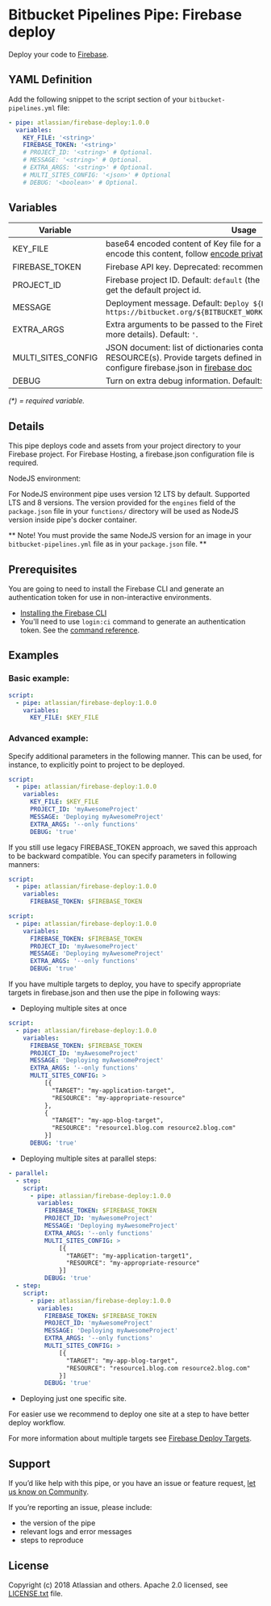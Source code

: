 # Bitbucket Pipelines Pipe: Firebase deploy

Deploy your code to [Firebase](https://firebase.google.com/).

## YAML Definition

Add the following snippet to the script section of your `bitbucket-pipelines.yml` file:

```yaml
- pipe: atlassian/firebase-deploy:1.0.0
  variables:
    KEY_FILE: '<string>'
    FIREBASE_TOKEN: '<string>'
    # PROJECT_ID: '<string>' # Optional.
    # MESSAGE: '<string>' # Optional.
    # EXTRA_ARGS: '<string>' # Optional.
    # MULTI_SITES_CONFIG: '<json>' # Optional
    # DEBUG: '<boolean>' # Optional.
```

## Variables

| Variable              | Usage                                                       |
| --------------------- | ----------------------------------------------------------- |
| KEY_FILE              | base64 encoded content of Key file for a [Google service account][Google service account]. To encode this content, follow [encode private key docs][encode private key docs].|
| FIREBASE_TOKEN        | Firebase API key. Deprecated: recommended to use KEY_FILE variable|
| PROJECT_ID            | Firebase project ID. Default: `default` (the pipe will use **.firebaserc** file to get the default project id.   |
| MESSAGE               | Deployment message. Default: `Deploy ${BITBUCKET_COMMIT} from https://bitbucket.org/${BITBUCKET_WORKSPACE}/${BITBUCKET_REPO_SLUG}` |
| EXTRA_ARGS            | Extra arguments to be passed to the Firebase CLI (see Firebase docs for more details). Default: `'`.
| MULTI_SITES_CONFIG    | JSON document: list of dictionaries containing mapping TARGET to RESOURCE(s). Provide targets defined in your firebase.json. See how to configure firebase.json in [firebase doc][firebase doc]|
| DEBUG                 | Turn on extra debug information. Default: `false`. |

_(*) = required variable._

## Details
This pipe deploys code and assets from your project directory to your Firebase project. 
For Firebase Hosting, a firebase.json configuration file is required.

NodeJS environment:

For NodeJS environment pipe uses version 12 LTS by default. Supported LTS and 8 versions.
The version provided for the `engines` field of the `package.json` file in your `functions/` directory will be used as NodeJS version inside pipe's docker container.


** Note! You must provide the same NodeJS version for an image in your `bitbucket-pipelines.yml` file as in your `package.json` file. **


## Prerequisites

You are going to need to install the Firebase CLI and generate an authentication token for use in non-interactive environments.

* [Installing the Firebase CLI][Installing the Firebase CLI]
* You'll need to use `login:ci` command to generate an authentication token. See the [command reference][command reference].

## Examples

### Basic example:

```yaml
script:
  - pipe: atlassian/firebase-deploy:1.0.0
    variables:
      KEY_FILE: $KEY_FILE
```

### Advanced example:

Specify additional parameters in the following manner. This can be used, for instance, to explicitly point to project to be deployed.

```yaml
script:
  - pipe: atlassian/firebase-deploy:1.0.0
    variables:
      KEY_FILE: $KEY_FILE
      PROJECT_ID: 'myAwesomeProject'
      MESSAGE: 'Deploying myAwesomeProject'
      EXTRA_ARGS: '--only functions'
      DEBUG: 'true'
```

If you still use legacy FIREBASE_TOKEN approach, we saved this approach to be backward compatible. You can specify parameters in following manners:

```yaml
script:
  - pipe: atlassian/firebase-deploy:1.0.0
    variables:
      FIREBASE_TOKEN: $FIREBASE_TOKEN
```


```yaml
script:
  - pipe: atlassian/firebase-deploy:1.0.0
    variables:
      FIREBASE_TOKEN: $FIREBASE_TOKEN
      PROJECT_ID: 'myAwesomeProject'
      MESSAGE: 'Deploying myAwesomeProject'
      EXTRA_ARGS: '--only functions'
      DEBUG: 'true'
```

If you have multiple targets to deploy, you have to specify appropriate targets in firebase.json and then use the pipe in following ways:

- Deploying multiple sites at once

```yaml
script:
  - pipe: atlassian/firebase-deploy:1.0.0
    variables:
      FIREBASE_TOKEN: $FIREBASE_TOKEN
      PROJECT_ID: 'myAwesomeProject'
      MESSAGE: 'Deploying myAwesomeProject'
      EXTRA_ARGS: '--only functions'
      MULTI_SITES_CONFIG: >
          [{
            "TARGET": "my-application-target",
            "RESOURCE": "my-appropriate-resource"
          },
          {
            "TARGET": "my-app-blog-target",
            "RESOURCE": "resource1.blog.com resource2.blog.com"
          }]
      DEBUG: 'true'
```

- Deploying multiple sites at parallel steps:

```yaml
- parallel:
  - step:
    script:
      - pipe: atlassian/firebase-deploy:1.0.0
        variables:
          FIREBASE_TOKEN: $FIREBASE_TOKEN
          PROJECT_ID: 'myAwesomeProject'
          MESSAGE: 'Deploying myAwesomeProject'
          EXTRA_ARGS: '--only functions'
          MULTI_SITES_CONFIG: >
              [{
                "TARGET": "my-application-target1",
                "RESOURCE": "my-appropriate-resource"
              }]
          DEBUG: 'true'
  - step:
    script:
      - pipe: atlassian/firebase-deploy:1.0.0
        variables:
          FIREBASE_TOKEN: $FIREBASE_TOKEN
          PROJECT_ID: 'myAwesomeProject'
          MESSAGE: 'Deploying myAwesomeProject'
          EXTRA_ARGS: '--only functions'
          MULTI_SITES_CONFIG: >
              [{
                "TARGET": "my-app-blog-target",
                "RESOURCE": "resource1.blog.com resource2.blog.com"
              }]
          DEBUG: 'true'
```

- Deploying just one specific site.
 
For easier use we recommend to deploy one site at a step to have better deploy workflow.

For more information about multiple targets see [Firebase Deploy Targets][Firebase Deploy Targets].

## Support
If you’d like help with this pipe, or you have an issue or feature request, [let us know on Community][community].

If you’re reporting an issue, please include:

- the version of the pipe
- relevant logs and error messages
- steps to reproduce


## License
Copyright (c) 2018 Atlassian and others.
Apache 2.0 licensed, see [LICENSE.txt](LICENSE.txt) file.


[community]: https://community.atlassian.com/t5/forums/postpage/board-id/bitbucket-pipelines-questions?add-tags=pipes,google,deployment,firebase
[Google service account]: https://cloud.google.com/iam/docs/creating-managing-service-account-keys
[encode private key docs]: https://support.atlassian.com/bitbucket-cloud/docs/variables-and-secrets/#Use-multiple-SSH-keys-in-your-pipeline
[firebase doc]: https://firebase.google.com/docs/cli/targets#configure_firebasejson_to_use_deploy_targets
[Installing the Firebase CLI]: https://firebase.google.com/docs/cli/#install_the_firebase_cli
[command reference]: https://firebase.google.com/docs/cli/#administrative_commands
[Firebase Deploy Targets]: https://firebase.google.com/docs/cli/targets

